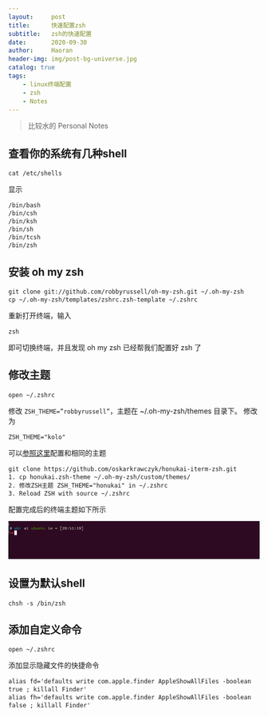 ```yaml
---
layout:     post
title:      快速配置zsh
subtitle:   zsh的快速配置
date:       2020-09-30
author:     Haoran
header-img: img/post-bg-universe.jpg
catalog: true
tags:
    - linux终端配置
    - zsh
    - Notes
---
```



> 比较水的 Personal Notes

## 查看你的系统有几种shell

	cat /etc/shells

显示

	/bin/bash
	/bin/csh
	/bin/ksh
	/bin/sh
	/bin/tcsh
	/bin/zsh
	
## 安装 oh my zsh

	git clone git://github.com/robbyrussell/oh-my-zsh.git ~/.oh-my-zsh
	cp ~/.oh-my-zsh/templates/zshrc.zsh-template ~/.zshrc

重新打开终端，输入 
	
	zsh

即可切换终端，并且发现 oh my zsh 已经帮我们配置好 zsh 了

## 修改主题

	open ~/.zshrc 
	
修改 `ZSH_THEME=”robbyrussell”`，主题在 ~/.oh-my-zsh/themes 目录下。
修改为

	ZSH_THEME="kolo"

可以[参照这里](https://github.com/oskarkrawczyk/honukai-iterm-zsh)配置和相同的主题

    git clone https://github.com/oskarkrawczyk/honukai-iterm-zsh.git
    1. cp honukai.zsh-theme ~/.oh-my-zsh/custom/themes/
	2. 修改ZSH主题 ZSH_THEME="honukai" in ~/.zshrc
	3. Reload ZSH with source ~/.zshrc

配置完成后的终端主题如下所示

<img src="/img/zsh-setting/my-terminal.png"/>

## 设置为默认shell

	chsh -s /bin/zsh
	
## 添加自定义命令

	open ~/.zshrc
添加显示隐藏文件的快捷命令

	alias fd='defaults write com.apple.finder AppleShowAllFiles -boolean true ; killall Finder'
	alias fh='defaults write com.apple.finder AppleShowAllFiles -boolean false ; killall Finder'
